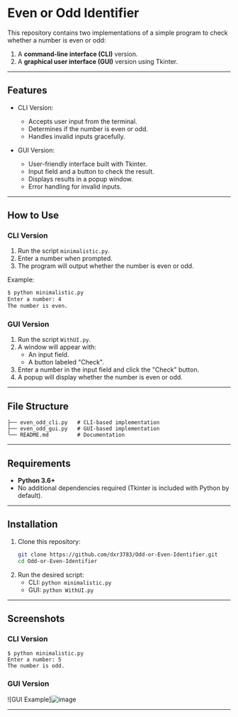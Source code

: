 # Even or Odd Identifier

This repository contains two implementations of a simple program to check whether a number is even or odd:
1. A **command-line interface (CLI)** version.
2. A **graphical user interface (GUI)** version using Tkinter.

---

## Features
- CLI Version:
  - Accepts user input from the terminal.
  - Determines if the number is even or odd.
  - Handles invalid inputs gracefully.
  
- GUI Version:
  - User-friendly interface built with Tkinter.
  - Input field and a button to check the result.
  - Displays results in a popup window.
  - Error handling for invalid inputs.

---

## How to Use

### CLI Version
1. Run the script `minimalistic.py`.
2. Enter a number when prompted.
3. The program will output whether the number is even or odd.

Example:
```bash
$ python minimalistic.py
Enter a number: 4
The number is even.
```

### GUI Version
1. Run the script `WithUI.py`.
2. A window will appear with:
   - An input field.
   - A button labeled "Check".
3. Enter a number in the input field and click the "Check" button.
4. A popup will display whether the number is even or odd.

---

## File Structure
```
├── even_odd_cli.py   # CLI-based implementation
├── even_odd_gui.py   # GUI-based implementation
└── README.md         # Documentation
```

---

## Requirements
- **Python 3.6+**
- No additional dependencies required (Tkinter is included with Python by default).

---

## Installation
1. Clone this repository:
   ```bash
   git clone https://github.com/dxr3783/Odd-or-Even-Identifier.git
   cd Odd-or-Even-Identifier
   ```
2. Run the desired script:
   - CLI: `python minimalistic.py`
   - GUI: `python WithUI.py`

---

## Screenshots

### CLI Version
```
$ python minimalistic.py
Enter a number: 5
The number is odd.
```

### GUI Version
![GUI Example]![image](https://github.com/user-attachments/assets/15ea0d7f-d2a3-46e2-8522-1b8efe32e11a)


---
